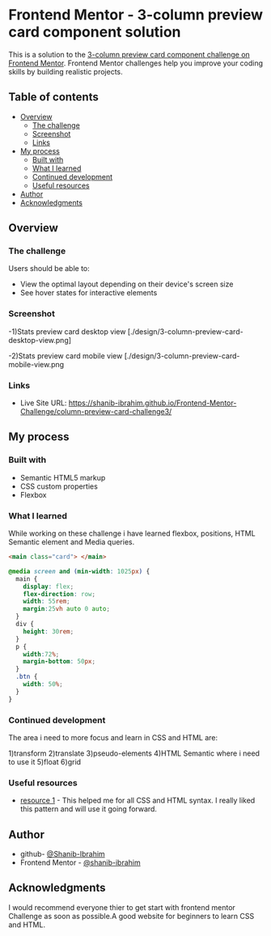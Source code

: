 # Frontend Mentor - 3-column preview card component solution

This is a solution to the [3-column preview card component challenge on Frontend Mentor](https://www.frontendmentor.io/challenges/3column-preview-card-component-pH92eAR2-). Frontend Mentor challenges help you improve your coding skills by building realistic projects.

## Table of contents

- [Overview](#overview)
  - [The challenge](#the-challenge)
  - [Screenshot](#screenshot)
  - [Links](#links)
- [My process](#my-process)
  - [Built with](#built-with)
  - [What I learned](#what-i-learned)
  - [Continued development](#continued-development)
  - [Useful resources](#useful-resources)
- [Author](#author)
- [Acknowledgments](#acknowledgments)


## Overview

### The challenge

Users should be able to:

- View the optimal layout depending on their device's screen size
- See hover states for interactive elements

### Screenshot

-1)Stats preview card desktop view
   [./design/3-column-preview-card-desktop-view.png]

-2)Stats preview card mobile view
   [./design/3-column-preview-card-mobile-view.png

### Links

- Live Site URL: https://shanib-ibrahim.github.io/Frontend-Mentor-Challenge/column-preview-card-challenge3/

## My process

### Built with

- Semantic HTML5 markup
- CSS custom properties
- Flexbox

### What I learned

While working on these challenge i have learned flexbox, positions, HTML Semantic element and Media queries.

```html
<main class="card"> </main>
```
```css
@media screen and (min-width: 1025px) {
  main {
    display: flex;
    flex-direction: row;
    width: 55rem;
    margin:25vh auto 0 auto;
  }
  div {
    height: 30rem;
  }
  p {
    width:72%;
    margin-bottom: 50px;
  }
  .btn {
    width: 50%;
  }
}
```


### Continued development

The area i need to more focus and learn in CSS and HTML are:

  1)transform
  2)translate
  3)pseudo-elements
  4)HTML Semantic where i need to use it
  5)float
  6)grid



### Useful resources

- [resource 1](https://developer.mozilla.org/en-US/) - This helped me for all CSS and HTML syntax. I really liked this pattern and will use it going forward.

## Author

- github- [@Shanib-Ibrahim](https://github.com/shanib-ibrahim)
- Frontend Mentor - [@shanib-ibrahim](https://www.frontendmentor.io/profile/shanib-ibrahim)


## Acknowledgments

I would recommend everyone thier to get start with frontend mentor Challenge as soon as possible.A good website for beginners to learn CSS and HTML.
